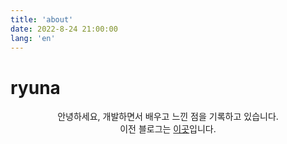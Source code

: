 ```yaml
---
title: 'about'
date: 2022-8-24 21:00:00
lang: 'en'
---
```


# ryuna

<div align="center">

안녕하세요, 개발하면서 배우고 느낀 점을 기록하고 있습니다.   
이전 블로그는 [이곳](https://anott.tistory.com/)입니다.    

</div>
